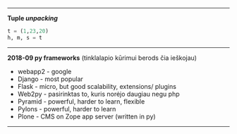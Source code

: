 --------------------------------------------------------------------------
**Tuple *unpacking***
```py
t = (1,23,20)
h, m, s = t
```
----------------------------------------------------------------------------------
**2018-09 py frameworks** (tinklalapio kūrimui berods čia ieškojau)
- webapp2 - google
- Django - most popular
- Flask - micro, but good scalability, extensions/ plugins
- Web2py - pasirinktas to, kuris norėjo daugiau negu php
- Pyramid - powerful, harder to learn, flexible
- Pylons  - powerful, harder to learn
- Plone - CMS on Zope app server (written in py)
-----------------------------------------------------------------------

